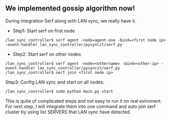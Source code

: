 ## We implemented gossip algorithm now!
During integration Serf along with LAN sync, we really have it.

- Step1: Start serf on first node

```
/lan_sync_controller$ serf agent -node=agent-one -bind=<first node ip> -event-handler lan_sync_controller/pysyncit/serf.py
```

- Step2: Start serf on other nodes

```
/lan_sync_controller$ serf agent -node=<othername> -bind=<other-ip> -event-handler lan_sync_controller/pysyncit/serf.py
/lan_sync_controller$ serf join <first node ip>
```

Step3: Config LAN sync and start on all nodes:
```
/lan_sync_controller$ sudo python main.py start
```
This is quite of complicated steps and not easy to run it on real eviroment.
For next step, I will integrate them into one command and auto join serf cluster by using list SERVERS that LAN sync have detected.